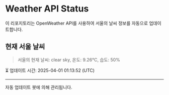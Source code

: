 
# Weather API Status

이 리포지토리는 OpenWeather API를 사용하여 서울의 날씨 정보를 자동으로 업데이트합니다.

## 현재 서울 날씨
> 서울의 현재 날씨: clear sky, 온도: 9.26°C, 습도: 50%

⏳ 업데이트 시간: 2025-04-01 01:13:52 (UTC)

---
자동 업데이트 봇에 의해 관리됩니다.
